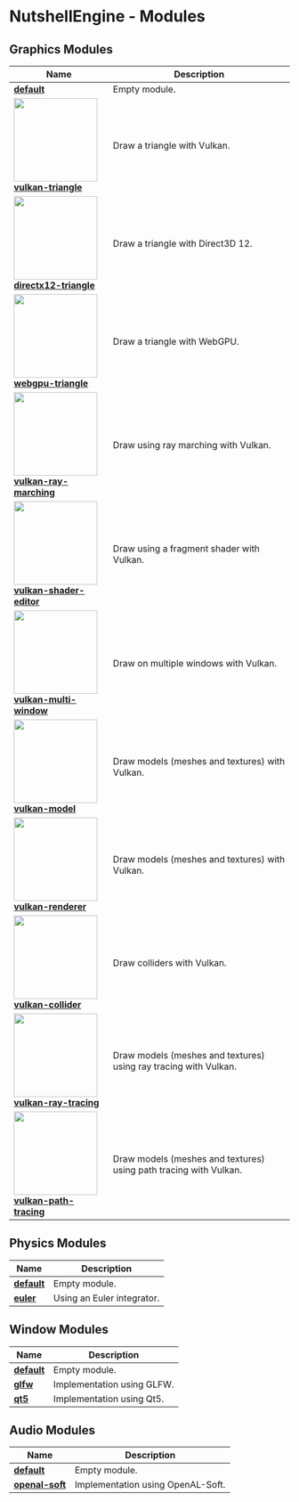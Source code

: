 # NutshellEngine - Modules

## Graphics Modules

| Name | Description |
| ------------- | ------------- |
| [**default**](https://github.com/Team-Nutshell/NutshellEngine-GraphicsModule) | Empty module. |
| [**<img src="https://i.imgur.com/LBZcpTa.png" width="150px"><br>vulkan-triangle**](https://github.com/Team-Nutshell/NutshellEngine-GraphicsModule/tree/module/vulkan-triangle) | Draw a triangle with Vulkan. |
| [**<img src="https://i.imgur.com/3CHyrnv.png" width="150px"><br>directx12-triangle**](https://github.com/Team-Nutshell/NutshellEngine-GraphicsModule/tree/module/directx12-triangle) | Draw a triangle with Direct3D 12. |
| [**<img src="https://i.imgur.com/JL5xlsl.png" width="150px"><br>webgpu-triangle**](https://github.com/Team-Nutshell/NutshellEngine-GraphicsModule/tree/module/webgpu-triangle) | Draw a triangle with WebGPU. |
| [**<img src="https://i.imgur.com/7JPWwwL.png" width="150px"><br>vulkan-ray-marching**](https://github.com/Team-Nutshell/NutshellEngine-GraphicsModule/tree/module/vulkan-ray-marching) | Draw using ray marching with Vulkan. |
| [**<img src="https://i.imgur.com/GW6aKyf.png" width="150px"><br>vulkan-shader-editor**](https://github.com/Team-Nutshell/NutshellEngine-GraphicsModule/tree/module/vulkan-shader-editor) | Draw using a fragment shader with Vulkan. |
| [**<img src="https://i.imgur.com/WnWYMYU.png" width="150px"><br>vulkan-multi-window**](https://github.com/Team-Nutshell/NutshellEngine-GraphicsModule/tree/module/vulkan-multi-window) | Draw on multiple windows with Vulkan. |
| [**<img src="https://i.imgur.com/AfWswSa.png" width="150px"><br>vulkan-model**](https://github.com/Team-Nutshell/NutshellEngine-GraphicsModule/tree/module/vulkan-model) | Draw models (meshes and textures) with Vulkan. |
| [**<img src="https://i.imgur.com/rP4riaN.png" width="150px"><br>vulkan-renderer**](https://github.com/Team-Nutshell/NutshellEngine-GraphicsModule/tree/module/vulkan-renderer) | Draw models (meshes and textures) with Vulkan. |
| [**<img src="https://i.imgur.com/Zdlfmmt.png" width="150px"><br>vulkan-collider**](https://github.com/Team-Nutshell/NutshellEngine-GraphicsModule/tree/module/vulkan-collider) | Draw colliders with Vulkan. |
| [**<img src="https://i.imgur.com/C6zE59w.png" width="150px"><br>vulkan-ray-tracing**](https://github.com/Team-Nutshell/NutshellEngine-GraphicsModule/tree/module/vulkan-ray-tracing) | Draw models (meshes and textures) using ray tracing with Vulkan. |
| [**<img src="https://i.imgur.com/C0rkr58.png" width="150px"><br>vulkan-path-tracing**](https://github.com/Team-Nutshell/NutshellEngine-GraphicsModule/tree/module/vulkan-path-tracing) | Draw models (meshes and textures) using path tracing with Vulkan. |

## Physics Modules

| Name | Description |
| ------------- | ------------- |
| [**default**](https://github.com/Team-Nutshell/NutshellEngine-PhysicsModule) | Empty module. |
| [**euler**](https://github.com/Team-Nutshell/NutshellEngine-PhysicsModule/tree/module/euler) | Using an Euler integrator. |

## Window Modules

| Name | Description |
| ------------- | ------------- |
| [**default**](https://github.com/Team-Nutshell/NutshellEngine-WindowModule) | Empty module. |
| [**glfw**](https://github.com/Team-Nutshell/NutshellEngine-WindowModule/tree/module/glfw) | Implementation using GLFW. |
| [**qt5**](https://github.com/Team-Nutshell/NutshellEngine-WindowModule/tree/module/qt5) | Implementation using Qt5. |

## Audio Modules

| Name | Description |
| ------------- | ------------- |
| [**default**](https://github.com/Team-Nutshell/NutshellEngine-AudioModule) | Empty module. |
| [**openal-soft**](https://github.com/Team-Nutshell/NutshellEngine-AudioModule/tree/module/openal-soft) | Implementation using OpenAL-Soft. |
